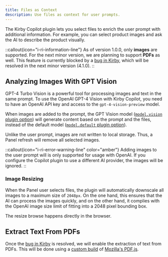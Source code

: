 ```yaml
---
title: Files as Context
description: Use files as context for user prompts.
---
```


The Kirby Copilot plugin lets you select files to enrich the user prompt with additional information. For example, you can select product images and ask the AI to describe the product visually.

::callout{icon="i-ri-information-line"}
As of version 1.0.0, only **images** are supported. For the next minor version, we are planning to support **PDFs** as well. This feature is currently blocked by a [bug in Kirby](https://github.com/getkirby/kirby/pull/6135), which will be resolved in the next minor version (4.1.0).
::

## Analyzing Images With GPT Vision

GPT-4 Turbo Vision is a powerful tool for processing images and text in the same prompt. To use the OpenAI GPT-4 Vision with Kirby Copilot, you need to have an OpenAI API key and access to the `gpt-4-vision-preview` model.

When images are added to the prompt, the GPT Vision model ([`model.vision` plugin option](/docs/configuration/global#model)) will generate content based on the prompt and the files, instead of the default model ([`model.default` plugin option](/docs/configuration/global#model)).

Unlike the user prompt, images are not written to local storage. Thus, a Panel refresh will remove all selected images.

::callout{icon="i-ri-error-warning-line" color="amber"}
Adding images to the user prompt will is only supported for usage with OpenAI. If you configure the Copilot plugin to use a different AI provider, the images will be ignored.
::

### Image Resizing

When the Panel user selects files, the plugin will automatically downscale all images to a maximum size of `2048px`. On the one hand, this ensures that the AI can process the images quickly, and on the other hand, it complies with the OpenAI image size limit of fitting into a 2048 pixel bounding box.

The resize browse happens directly in the browser.

## Extract Text From PDFs

Once the [bug in Kirby](https://github.com/getkirby/kirby/pull/6135) is resolved, we will enable the extraction of text from PDFs. This will be done using a [custom build](https://github.com/johannschopplich/pdfjs-serverless) of [Mozilla's PDF.js](https://mozilla.github.io/pdf.js/).

